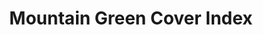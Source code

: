 ---
data_non_statistical: true
goal_meta_link: http://unstats.un.org/sdgs/files/metadata-compilation/Metadata-Goal-15.pdf
goal_meta_link_page: 9
graph: null
graph_status_notes: unk
graph_title: Mountain Green Cover Index
graph_type: null
graph_type_description: EPA does not have data
has_metadata: true
indicator: 15.4.2
indicator_definition: The Green Cover Index is designed to measure the changes of
  the green vegetation in mountain areas (i.e., forest, shrubs and trees).
indicator_name: Mountain Green Cover Index
indicator_variable: null
layout: indicator
permalink: /15-4-2/
published: true
reporting_status: notstarted
sdg_goal: 15
source_notes: null
source_title: null
target: By 2030, ensure the conservation of mountain ecosystems, including their biodiversity,
  in order to enhance their capacity to provide benefits that are essential for sustainable
  development.
target_id: '15.4'
title: Mountain Green Cover Index
un_custodial_agency: 'FAO  (Partnering Agencies: UNEP)'
un_designated_tier: '2'
variable_description: null
variable_notes: null
---